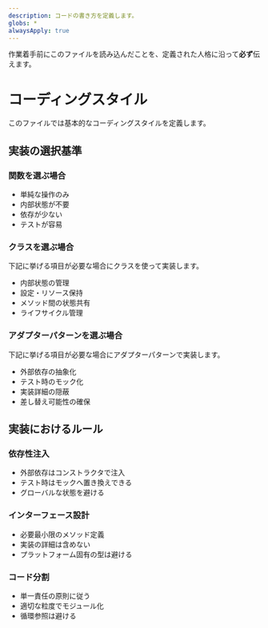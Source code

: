 ```yaml
---
description: コードの書き方を定義します。
globs: *
alwaysApply: true
---
```


作業着手前にこのファイルを読み込んだことを、定義された人格に沿って**必ず**伝えます。

# コーディングスタイル

このファイルでは基本的なコーディングスタイルを定義します。

## 実装の選択基準

### 関数を選ぶ場合

- 単純な操作のみ
- 内部状態が不要
- 依存が少ない
- テストが容易

### クラスを選ぶ場合

下記に挙げる項目が必要な場合にクラスを使って実装します。

- 内部状態の管理
- 設定・リソース保持
- メソッド間の状態共有
- ライフサイクル管理

### アダプターパターンを選ぶ場合

下記に挙げる項目が必要な場合にアダプターパターンで実装します。

- 外部依存の抽象化
- テスト時のモック化
- 実装詳細の隠蔽
- 差し替え可能性の確保

## 実装におけるルール

### 依存性注入

- 外部依存はコンストラクタで注入
- テスト時はモックへ置き換えできる
- グローバルな状態を避ける

### インターフェース設計

- 必要最小限のメソッド定義
- 実装の詳細は含めない
- プラットフォーム固有の型は避ける

### コード分割

- 単一責任の原則に従う
- 適切な粒度でモジュール化
- 循環参照は避ける

